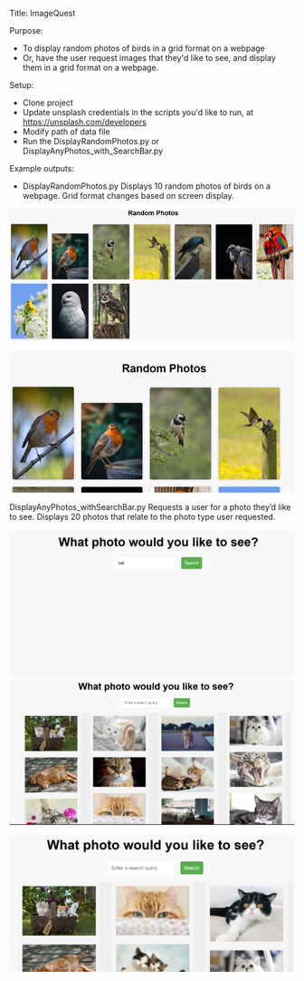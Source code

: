 Title: ImageQuest

Purpose:
- To display random photos of birds in a grid format on a webpage
- Or, have the user request images that they'd like to see, and display them in a grid format on a webpage.

Setup: 
- Clone project
- Update unsplash credentials in the scripts you'd like to run, at https://unsplash.com/developers
- Modify path of data file
- Run the DisplayRandomPhotos.py or DisplayAnyPhotos_with_SearchBar.py

Example outputs:
- DisplayRandomPhotos.py
Displays 10 random photos of birds on a webpage. Grid format changes based on screen display.

![alt text](image.png)

![alt text](image-1.png)


DisplayAnyPhotos_withSearchBar.py
Requests a user for a photo they’d like to see. Displays 20 photos that relate to the photo type user requested. 

![alt text](image-5.png)
![alt text](image-3.png)

![alt text](image-4.png)

